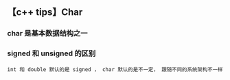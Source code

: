 ## 【c++ tips】Char

### char 是基本数据结构之一

### signed 和 unsigned 的区别

`int 和 double 默认的是 signed ， char 默认的是不一定， 跟随不同的系统架构不一样`


